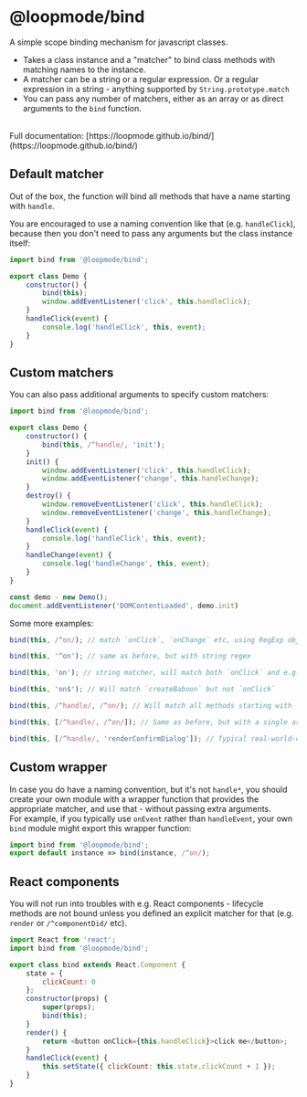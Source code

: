 # @loopmode/bind

A simple scope binding mechanism for javascript classes.

-   Takes a class instance and a "matcher" to bind class methods with matching names to the instance.
-   A matcher can be a string or a regular expression. Or a regular expression in a string - anything supported by `String.prototype.match`
-   You can pass any number of matchers, either as an array or as direct arguments to the `bind` function.

<br/>
Full documentation: [https://loopmode.github.io/bind/](https://loopmode.github.io/bind/)

## Default matcher

Out of the box, the function will bind all methods that have a name starting with `handle`.

You are encouraged to use a naming convention like that (e.g. `handleClick`), because then you don't need to pass any arguments but the class instance itself:

```javascript
import bind from '@loopmode/bind';

export class Demo {
    constructor() {
        bind(this);
        window.addEventListener('click', this.handleClick);
    }
    handleClick(event) {
        console.log('handleClick', this, event);
    }
}
```

## Custom matchers

You can also pass additional arguments to specify custom matchers:

```javascript
import bind from '@loopmode/bind';

export class Demo {
    constructor() {
        bind(this, /^handle/, 'init');
    }
    init() {
        window.addEventListener('click', this.handleClick);
        window.addEventListener('change', this.handleChange);
    }
    destroy() {
        window.removeEventListener('click', this.handleClick);
        window.removeEventListener('change', this.handleChange);
    }
    handleClick(event) {
        console.log('handleClick', this, event);
    }
    handleChange(event) {
        console.log('handleChange', this, event);
    }
}

const demo - new Demo();
document.addEventListener('DOMContentLoaded', demo.init)
```

Some more examples:

```javascript
bind(this, /^on/); // match `onClick`, `onChange` etc, using RegExp object

bind(this, '^on'); // same as before, but with string regex

bind(this, 'on'); // string matcher, will match both `onClick` and e.g. `createBaboon`

bind(this, 'on$'); // Will match `createBaboon` but not `onClick`

bind(this, /^handle/, /^on/); // Will match all methods starting with `handle` or `on`, multiple arguments

bind(this, [/^handle/, /^on/]); // Same as before, but with a single array as argument

bind(this, [/^handle/, 'renderConfirmDialog']); // Typical real-world-case, match handlers but also some specific render method that gets injected into a child
```

## Custom wrapper

In case you do have a naming convention, but it's not `handle*`, you should create your own module with a wrapper function that provides the appropriate matcher, and use that - without passing extra arguments.<br/>
For example, if you typically use `onEvent` rather than `handleEvent`, your own `bind` module might export this wrapper function:

```javascript
import bind from '@loopmode/bind';
export default instance => bind(instance, /^on/);
```

## React components

You will not run into troubles with e.g. React components - lifecycle methods are not bound unless you defined an explicit matcher for that (e.g. `render` or `/^componentDid/` etc).

```javascript
import React from 'react';
import bind from '@loopmode/bind';

export class bind extends React.Component {
    state = {
        clickCount: 0
    };
    constructor(props) {
        super(props);
        bind(this);
    }
    render() {
        return <button onClick={this.handleClick}>click me</button>;
    }
    handleClick(event) {
        this.setState({ clickCount: this.state.clickCount + 1 });
    }
}
```

